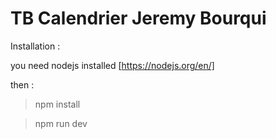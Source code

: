 # TB Calendrier Jeremy Bourqui

Installation :

you need nodejs installed [https://nodejs.org/en/]

then :

>npm install

>npm run dev